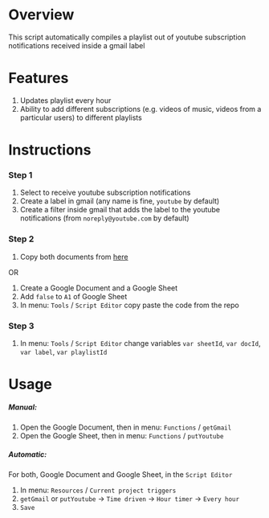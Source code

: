 # Overview
This script automatically compiles a playlist out of youtube subscription notifications received inside a gmail label

# Features
1. Updates playlist every hour
2. Ability to add different subscriptions (e.g. videos of music, videos from a particular users) to different playlists

# Instructions
### Step 1

1. Select to receive youtube subscription notifications
2. Create a label in gmail (any name is fine, `youtube` by default)
3. Create a filter inside gmail that adds the label to the youtube notifications (from `noreply@youtube.com` by default)

### Step 2
1. Copy both documents from [here](https://drive.google.com/folderview?id=0B0dFuu2c2rmlfmtObzlZUmZaZ1hIMVQ4OXVucXNmYmpVVWJMNTM1OW83TzdrU2RrbWtWNUk&usp=sharing)

OR

1. Create a Google Document and a Google Sheet
2. Add `false` to `A1` of Google Sheet
3. In menu: `Tools` / `Script Editor` copy paste the code from the repo

### Step 3

1. In menu: `Tools` / `Script Editor` change variables `var sheetId`, `var docId`, `var label`, `var playlistId` 

# Usage

##### Manual:

1. Open the Google Document, then in menu: `Functions` / `getGmail`
2. Open the Google Sheet, then in menu: `Functions` / `putYoutube`

##### Automatic:

For both, Google Document and Google Sheet, in the `Script Editor` 

1. In menu: `Resources` / `Current project triggers`
2. `getGmail` or `putYoutube` -> `Time driven` -> `Hour timer` -> `Every hour`
3. `Save`
